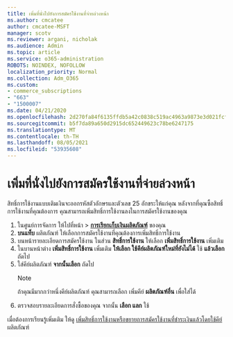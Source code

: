 ```yaml
---
title: เพิ่มที่นั่งไปยังการสมัครใช้งานที่จ่ายล่วงหน้า
ms.author: cmcatee
author: cmcatee-MSFT
manager: scotv
ms.reviewer: argani, nicholak
ms.audience: Admin
ms.topic: article
ms.service: o365-administration
ROBOTS: NOINDEX, NOFOLLOW
localization_priority: Normal
ms.collection: Adm_O365
ms.custom:
- commerce_subscriptions
- "663"
- "1500007"
ms.date: 04/21/2020
ms.openlocfilehash: 2d270fa84f6135ffdb5a42c0838c519ac4963a9873e3d021fcfcebf6c409fac6
ms.sourcegitcommit: b5f7da89a650d2915dc652449623c78be6247175
ms.translationtype: MT
ms.contentlocale: th-TH
ms.lasthandoff: 08/05/2021
ms.locfileid: "53935608"
---
```

# <a name="add-seats-to-a-prepaid-subscription"></a>เพิ่มที่นั่งไปยังการสมัครใช้งานที่จ่ายล่วงหน้า

สิทธิ์การใช้งานแบบเติมเงินจะออกรหัสตัวอักษรและตัวเลข 25 อักขระให้แก่คุณ หลังจากที่คุณซื้อสิทธิ์การใช้งานที่คุณต้องการ คุณสามารถเพิ่มสิทธิ์การใช้งานลงในการสมัครใช้งานของคุณ

1. ในศูนย์การจัดการ ให้ไปที่หน้า  >  **[การเรียกเก็บเงินผลิตภัณฑ์](https://go.microsoft.com/fwlink/p/?linkid=842054)** ของคุณ
2. **บนแท็บ** ผลิตภัณฑ์ ให้เลือกการสมัครใช้งานที่คุณต้องการเพิ่มสิทธิ์การใช้งาน
3. บนหน้ารายละเอียดการสมัครใช้งาน ในส่วน **สิทธิ์การใช้งาน** ให้เลือก **เพิ่มสิทธิ์การใช้งาน** เพิ่มเติม
4. ในบานหน้าต่าง **เพิ่มสิทธิ์การใช้งาน** เพิ่มเติม **ให้เลือก ใช้คีย์ผลิตภัณฑ์ใหม่ที่ยังไม่ได้** ใช้ **แล้วเลือก** ถัดไป
5. ใส่คีย์ผลิตภัณฑ์ **จากนั้นเลือก** ถัดไป
    > [!NOTE]
    > ถ้าคุณมีมากกว่าหนึ่งคีย์ผลิตภัณฑ์ คุณสามารถเลือก เพิ่มคีย์ **ผลิตภัณฑ์อื่น** เพื่อใส่ได้
6. ตรวจสอบรายละเอียดการสั่งซื้อของคุณ จากนั้น **เลือก แลก** ใช้

เมื่อต้องการเรียนรู้เพิ่มเติม ให้ดู [เพิ่มสิทธิ์การใช้งานหรือขยายการสมัครใช้งานที่ชําระเงินแล้วโดยใช้คีย์](https://docs.microsoft.com/microsoft-365/commerce/licenses/add-licenses-using-product-key)ผลิตภัณฑ์